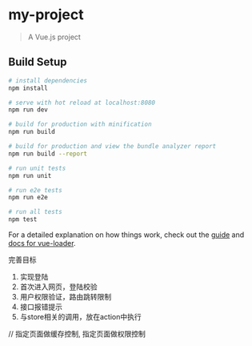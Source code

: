 # my-project

> A Vue.js project

## Build Setup

``` bash
# install dependencies
npm install

# serve with hot reload at localhost:8080
npm run dev

# build for production with minification
npm run build

# build for production and view the bundle analyzer report
npm run build --report

# run unit tests
npm run unit

# run e2e tests
npm run e2e

# run all tests
npm test
```

For a detailed explanation on how things work, check out the [guide](http://vuejs-templates.github.io/webpack/) and [docs for vue-loader](http://vuejs.github.io/vue-loader).

完善目标
1. 实现登陆
2. 首次进入网页，登陆校验
3. 用户权限验证，路由跳转限制
4. 接口报错提示
5. 与store相关的调用，放在action中执行

// 指定页面做缓存控制, 指定页面做权限控制
